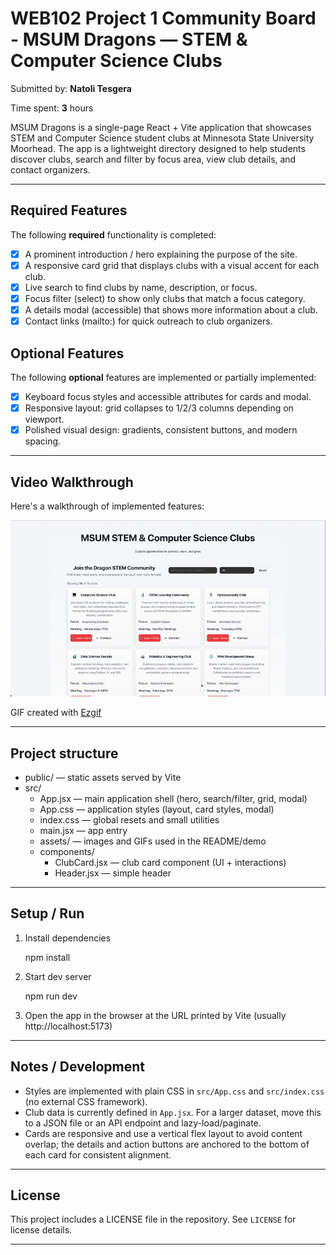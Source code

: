 # WEB102 Project 1 Community Board - MSUM Dragons — STEM & Computer Science Clubs

Submitted by: **Natoli Tesgera**

Time spent: **3** hours

MSUM Dragons is a single-page React + Vite application that showcases STEM and Computer Science student clubs at Minnesota State University Moorhead. The app is a lightweight directory designed to help students discover clubs, search and filter by focus area, view club details, and contact organizers.

---

## Required Features

The following **required** functionality is completed:

* [x] A prominent introduction / hero explaining the purpose of the site.
* [x] A responsive card grid that displays clubs with a visual accent for each club.
* [x] Live search to find clubs by name, description, or focus.
* [x] Focus filter (select) to show only clubs that match a focus category.
* [x] A details modal (accessible) that shows more information about a club.
* [x] Contact links (mailto:) for quick outreach to club organizers.

## Optional Features

The following **optional** features are implemented or partially implemented:

* [x] Keyboard focus styles and accessible attributes for cards and modal.
* [x] Responsive layout: grid collapses to 1/2/3 columns depending on viewport.
* [x] Polished visual design: gradients, consistent buttons, and modern spacing.

---

## Video Walkthrough

Here's a walkthrough of implemented features:

<img src='src/assets/web102_proj1.gif' title='Video Walkthrough' width='600' alt='Video Walkthrough'/>

GIF created with [Ezgif](https://ezgif.com/) 

---

## Project structure

- public/ — static assets served by Vite
- src/
  - App.jsx — main application shell (hero, search/filter, grid, modal)
  - App.css — application styles (layout, card styles, modal)
  - index.css — global resets and small utilities
  - main.jsx — app entry
  - assets/ — images and GIFs used in the README/demo
  - components/
    - ClubCard.jsx — club card component (UI + interactions)
    - Header.jsx — simple header

---

## Setup / Run

1. Install dependencies

   npm install

2. Start dev server

   npm run dev

3. Open the app in the browser at the URL printed by Vite (usually http://localhost:5173)

---

## Notes / Development

- Styles are implemented with plain CSS in `src/App.css` and `src/index.css` (no external CSS framework).
- Club data is currently defined in `App.jsx`. For a larger dataset, move this to a JSON file or an API endpoint and lazy-load/paginate.
- Cards are responsive and use a vertical flex layout to avoid content overlap; the details and action buttons are anchored to the bottom of each card for consistent alignment.


---

## License

This project includes a LICENSE file in the repository. See `LICENSE` for license details.

---

